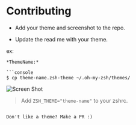 # Contributing

* Add your theme and screenshot to the repo. 

* Update the read me with your theme.

ex:

```
*ThemeName:*

```console
$ cp theme-name.zsh-theme ~/.oh-my-zsh/themes/
```

![Screen Shot](theme-name.png?raw=true "ThemeName Screen Shot")
> Add `ZSH_THEME="theme-name"` to your zshrc.

```

Don't like a theme? Make a PR :)